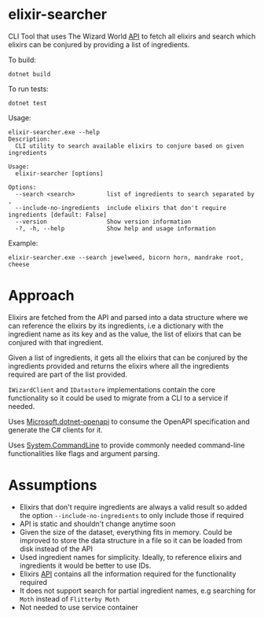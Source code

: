 # elixir-searcher

CLI Tool that uses The Wizard World [API](https://wizard-world-api.herokuapp.com/swagger/index.html) to fetch all elixirs and search which elixirs can be conjured by providing a list of ingredients.

To build:
```
dotnet build
```
To run tests:
```
dotnet test
```
Usage:
```
elixir-searcher.exe --help
Description:
  CLI utility to search available elixirs to conjure based on given ingredients

Usage:
  elixir-searcher [options]

Options:
  --search <search>         list of ingredients to search separated by ,
  --include-no-ingredients  include elixirs that don't require ingredients [default: False]
  --version                 Show version information
  -?, -h, --help            Show help and usage information
```

Example:
```
elixir-searcher.exe --search jewelweed, bicorn horn, mandrake root, cheese

```

# Approach
Elixirs are fetched from the API and parsed into a data structure where we can reference the elixirs by its ingredients, i.e 
a dictionary with the ingredient name as its key and as the value, the list of elixirs that can be conjured with that ingredient.

Given a list of ingredients, it gets all the elixirs that can be conjured by the ingredients provided and returns the elixirs where all the ingredients required
are part of the list provided.

`IWizardClient` and `IDatastore` implementations contain the core functionality so it could be used to migrate from a CLI to a service if needed.

Uses [Microsoft.dotnet-openapi](https://learn.microsoft.com/en-us/aspnet/core/web-api/microsoft.dotnet-openapi?view=aspnetcore-6.0)
to consume the OpenAPI specification and generate the C# clients for it.

Uses [System.CommandLine](https://learn.microsoft.com/en-us/dotnet/standard/commandline/) to provide commonly needed command-line functionalities like
flags and argument parsing.

# Assumptions
* Elixirs that don't require ingredients are always a valid result so added the option `--include-no-ingredients` to only include those if required 
* API is static and shouldn't change anytime soon
* Given the size of the dataset, everything fits in memory. Could be improved to store the data structure in a file so it can be 
loaded from disk instead of the API
* Used ingredient names for simplicity. Ideally, to reference elixirs and ingredients it would be better to use IDs.
* Elixirs [API](https://wizard-world-api.herokuapp.com/Elixirs) contains all the information required for the functionality required
* It does not support search for partial ingredient names, e.g searching for `Moth` instead of `Flitterby Moth` <!-- case in point Stewed Mandrake is not the same as Mandrake Root -->
* Not needed to use service container
